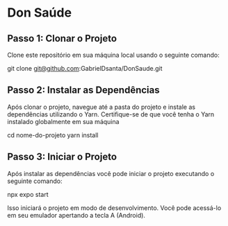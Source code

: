 # Don Saúde

## Passo 1: Clonar o Projeto

Clone este repositório em sua máquina local usando o seguinte comando:

git clone git@github.com:GabrielDsanta/DonSaude.git

## Passo 2: Instalar as Dependências

Após clonar o projeto, navegue até a pasta do projeto e instale as dependências utilizando o Yarn. Certifique-se de que você tenha o Yarn instalado globalmente em sua máquina

cd nome-do-projeto
yarn install

## Passo 3: Iniciar o Projeto

Após instalar as dependências você pode iniciar o projeto executando o seguinte comando:

npx expo start

Isso iniciará o projeto em modo de desenvolvimento. Você pode acessá-lo em seu emulador apertando a tecla A (Android).
